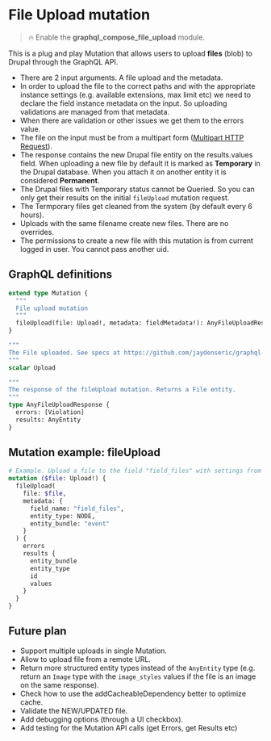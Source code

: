 # File Upload mutation

> :fire: Enable the **graphql_compose_file_upload** module.

This is a plug and play Mutation that allows users to upload **files** (blob) to Drupal through the GraphQL API.

- There are 2 input arguments. A file upload and the metadata.
- In order to upload the file to the correct paths and with the appropriate instance settings (e.g. available extensions, max limit etc) we need to declare the field instance metadata on the input. So uploading validations are managed from that metadata.
- When there are validation or other issues we get them to the errors value.
- The file on the input must be from a multipart form ([Multipart HTTP Request](https://github.com/jaydenseric/graphql-multipart-request-spec)).
- The response contains the new Drupal file entity on the results.values field.
When uploading a new file by default it is marked as **Temporary** in the Drupal database. When you attach it on another entity it is considered **Permanent**.
- The Drupal files with Temporary status cannot be Queried. So you can only get their results on the initial `fileUpload` mutation request.
- The Termporary files get cleaned from the system (by default every 6 hours).
- Uploads with the same filename create new files. There are no overrides.
- The permissions to create a new file with this mutation is from current logged in user. You cannot pass another uid.

## GraphQL definitions

```graphql
extend type Mutation {
  """
  File upload mutation
  """
  fileUpload(file: Upload!, metadata: fieldMetadata!): AnyFileUploadResponse
}

"""
The File uploaded. See specs at https://github.com/jaydenseric/graphql-multipart-request-spec.
"""
scalar Upload

"""
The response of the fileUpload mutation. Returns a File entity.
"""
type AnyFileUploadResponse {
  errors: [Violation]
  results: AnyEntity
}
```

## Mutation example: fileUpload

```graphql
# Example. Upload a file to the field "field_files" with settings from node type "event"
mutation ($file: Upload!) {
  fileUpload(
    file: $file,
    metadata: {
      field_name: "field_files",
      entity_type: NODE,
      entity_bundle: "event"
    }
  ) {
    errors
    results {
      entity_bundle
      entity_type
      id
      values
    }
  }
}
```

## Future plan

- Support multiple uploads in single Mutation.
- Allow to upload file from a remote URL.
- Return more structured entity types instead of the `AnyEntity` type (e.g. return an `Image` type with the `image_styles` values if the file is an image on the same response).
- Check how to use the addCacheableDependency better to optimize cache.
- Validate the NEW/UPDATED file.
- Add debugging options (through a UI checkbox).
- Add testing for the Mutation API calls (get Errors, get Results etc)
